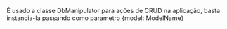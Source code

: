 É usado a classe DbManipulator para ações de CRUD na aplicação, basta instancia-la passando como parametro {model: ModelName}
